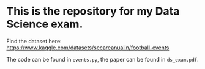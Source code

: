 # This is the repository for my Data Science exam.

Find the dataset here: https://www.kaggle.com/datasets/secareanualin/football-events

The code can be found in `events.py`, the paper can be found in `ds_exam.pdf`.
